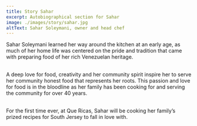 ```yaml
---
title: Story Sahar
excerpt: Autobiographical section for Sahar
image: ./images/story/sahar.jpg
altText: Sahar Soleymani, owner and head chef
---
```

Sahar Soleymani learned her way around the kitchen at an early age, as much of her home life was centered on the pride and tradition that came with preparing food of her rich Venezuelan heritage.  <br><br>
  
  A deep love for food, creativity and her community spirit inspire her to serve her community honest food that represents her roots.  This passion and love for food is in the bloodline as her family has been cooking for and serving the community for over 40 years.  <br><br>
     
  For the first time ever, at Que Ricas, Sahar will be cooking her family’s prized recipes for South Jersey to fall in love with.